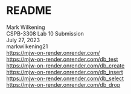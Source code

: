 # README

Mark Wilkening  
CSPB-3308 Lab 10 Submission   
July 27, 2023  
markwilkening21  
https://mjw-on-render.onrender.com/  
https://mjw-on-render.onrender.com/db_test  
https://mjw-on-render.onrender.com/db_create  
https://mjw-on-render.onrender.com/db_insert  
https://mjw-on-render.onrender.com/db_select  
https://mjw-on-render.onrender.com/db_drop  
